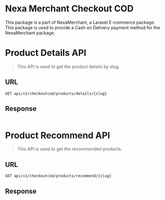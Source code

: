 # Nexa Merchant Checkout COD

This package is a part of NexaMerchant, a Laravel E-commerce package. This package is used to provide a Cash on Delivery payment method for the NexaMerchant package.

# Product Details API
> This API is used to get the product details by slug.

## URL
```
GET api/v1/checkoutcod/products/details/{slug}
```

## Response

```
```



# Product Recommend API
> This API is used to get the recommended products.

## URL

```
GET api/v1/checkoutcod/products/recommend/{slug}
```

## Response

```
```

